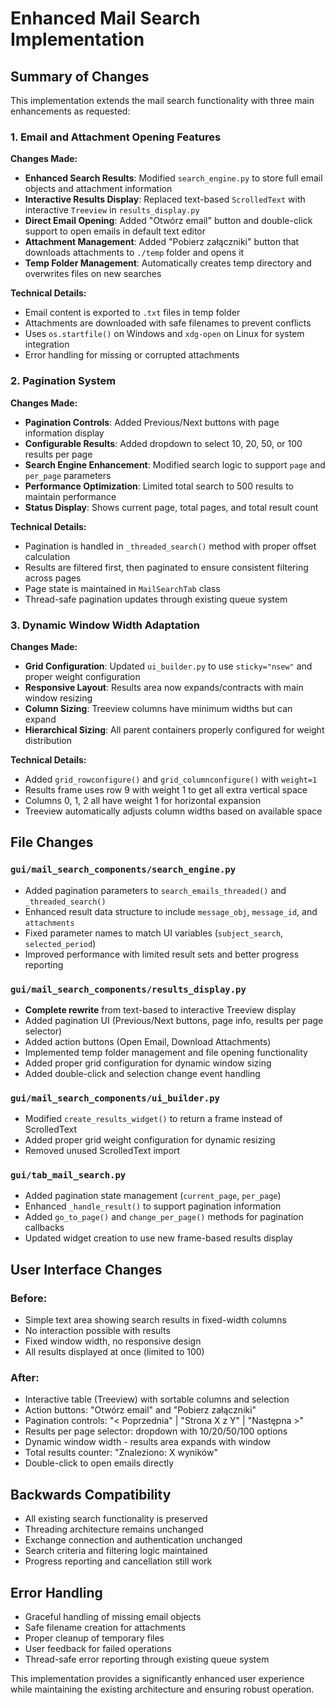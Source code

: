 # Enhanced Mail Search Implementation

## Summary of Changes

This implementation extends the mail search functionality with three main enhancements as requested:

### 1. Email and Attachment Opening Features

**Changes Made:**
- **Enhanced Search Results**: Modified `search_engine.py` to store full email objects and attachment information
- **Interactive Results Display**: Replaced text-based `ScrolledText` with interactive `Treeview` in `results_display.py`
- **Direct Email Opening**: Added "Otwórz email" button and double-click support to open emails in default text editor
- **Attachment Management**: Added "Pobierz załączniki" button that downloads attachments to `./temp` folder and opens it
- **Temp Folder Management**: Automatically creates temp directory and overwrites files on new searches

**Technical Details:**
- Email content is exported to `.txt` files in temp folder
- Attachments are downloaded with safe filenames to prevent conflicts
- Uses `os.startfile()` on Windows and `xdg-open` on Linux for system integration
- Error handling for missing or corrupted attachments

### 2. Pagination System

**Changes Made:**
- **Pagination Controls**: Added Previous/Next buttons with page information display
- **Configurable Results**: Added dropdown to select 10, 20, 50, or 100 results per page
- **Search Engine Enhancement**: Modified search logic to support `page` and `per_page` parameters
- **Performance Optimization**: Limited total search to 500 results to maintain performance
- **Status Display**: Shows current page, total pages, and total result count

**Technical Details:**
- Pagination is handled in `_threaded_search()` method with proper offset calculation
- Results are filtered first, then paginated to ensure consistent filtering across pages
- Page state is maintained in `MailSearchTab` class
- Thread-safe pagination updates through existing queue system

### 3. Dynamic Window Width Adaptation

**Changes Made:**
- **Grid Configuration**: Updated `ui_builder.py` to use `sticky="nsew"` and proper weight configuration
- **Responsive Layout**: Results area now expands/contracts with main window resizing
- **Column Sizing**: Treeview columns have minimum widths but can expand
- **Hierarchical Sizing**: All parent containers properly configured for weight distribution

**Technical Details:**
- Added `grid_rowconfigure()` and `grid_columnconfigure()` with `weight=1`
- Results frame uses row 9 with weight 1 to get all extra vertical space
- Columns 0, 1, 2 all have weight 1 for horizontal expansion
- Treeview automatically adjusts column widths based on available space

## File Changes

### `gui/mail_search_components/search_engine.py`
- Added pagination parameters to `search_emails_threaded()` and `_threaded_search()`
- Enhanced result data structure to include `message_obj`, `message_id`, and `attachments`
- Fixed parameter names to match UI variables (`subject_search`, `selected_period`)
- Improved performance with limited result sets and better progress reporting

### `gui/mail_search_components/results_display.py`
- **Complete rewrite** from text-based to interactive Treeview display
- Added pagination UI (Previous/Next buttons, page info, results per page selector)
- Added action buttons (Open Email, Download Attachments)
- Implemented temp folder management and file opening functionality
- Added proper grid configuration for dynamic window sizing
- Added double-click and selection change event handling

### `gui/mail_search_components/ui_builder.py`
- Modified `create_results_widget()` to return a frame instead of ScrolledText
- Added proper grid weight configuration for dynamic resizing
- Removed unused ScrolledText import

### `gui/tab_mail_search.py`
- Added pagination state management (`current_page`, `per_page`)
- Enhanced `_handle_result()` to support pagination information
- Added `go_to_page()` and `change_per_page()` methods for pagination callbacks
- Updated widget creation to use new frame-based results display

## User Interface Changes

### Before:
- Simple text area showing search results in fixed-width columns
- No interaction possible with results
- Fixed window width, no responsive design
- All results displayed at once (limited to 100)

### After:
- Interactive table (Treeview) with sortable columns and selection
- Action buttons: "Otwórz email" and "Pobierz załączniki"  
- Pagination controls: "< Poprzednia" | "Strona X z Y" | "Następna >"
- Results per page selector: dropdown with 10/20/50/100 options
- Dynamic window width - results area expands with window
- Total results counter: "Znaleziono: X wyników"
- Double-click to open emails directly

## Backwards Compatibility

- All existing search functionality is preserved
- Threading architecture remains unchanged
- Exchange connection and authentication unchanged
- Search criteria and filtering logic maintained
- Progress reporting and cancellation still work

## Error Handling

- Graceful handling of missing email objects
- Safe filename creation for attachments
- Proper cleanup of temporary files
- User feedback for failed operations
- Thread-safe error reporting through existing queue system

This implementation provides a significantly enhanced user experience while maintaining the existing architecture and ensuring robust operation.